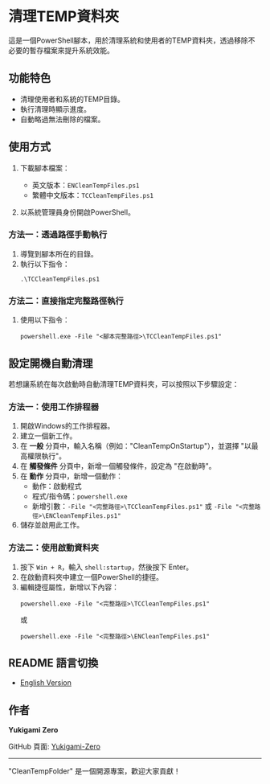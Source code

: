 # 清理TEMP資料夾

這是一個PowerShell腳本，用於清理系統和使用者的TEMP資料夾，透過移除不必要的暫存檔案來提升系統效能。

## 功能特色
- 清理使用者和系統的TEMP目錄。
- 執行清理時顯示進度。
- 自動略過無法刪除的檔案。

## 使用方式
1. 下載腳本檔案：
   - 英文版本：`ENCleanTempFiles.ps1`
   - 繁體中文版本：`TCCleanTempFiles.ps1`

2. 以系統管理員身份開啟PowerShell。

### 方法一：透過路徑手動執行
1. 導覽到腳本所在的目錄。
2. 執行以下指令：
   ```
   .\TCCleanTempFiles.ps1
   ```

### 方法二：直接指定完整路徑執行
1. 使用以下指令：
   ```
   powershell.exe -File "<腳本完整路徑>\TCCleanTempFiles.ps1"
   ```

## 設定開機自動清理
若想讓系統在每次啟動時自動清理TEMP資料夾，可以按照以下步驟設定：

### 方法一：使用工作排程器
1. 開啟Windows的工作排程器。
2. 建立一個新工作。
3. 在 **一般** 分頁中，輸入名稱（例如："CleanTempOnStartup"），並選擇 "以最高權限執行"。
4. 在 **觸發條件** 分頁中，新增一個觸發條件，設定為 "在啟動時"。
5. 在 **動作** 分頁中，新增一個動作：
   - 動作：啟動程式
   - 程式/指令碼：`powershell.exe`
   - 新增引數：`-File "<完整路徑>\TCCleanTempFiles.ps1"` 或 `-File "<完整路徑>\ENCleanTempFiles.ps1"`
6. 儲存並啟用此工作。

### 方法二：使用啟動資料夾
1. 按下 `Win + R`，輸入 `shell:startup`，然後按下 Enter。
2. 在啟動資料夾中建立一個PowerShell的捷徑。
3. 編輯捷徑屬性，新增以下內容：
   ```
   powershell.exe -File "<完整路徑>\TCCleanTempFiles.ps1"
   ```
   或
   ```
   powershell.exe -File "<完整路徑>\ENCleanTempFiles.ps1"
   ```

## README 語言切換
- [English Version](README.md)

## 作者
**Yukigami Zero**

GitHub 頁面: [Yukigami-Zero](https://github.com/Yukigami-Zero)

---

"CleanTempFolder" 是一個開源專案，歡迎大家貢獻！

